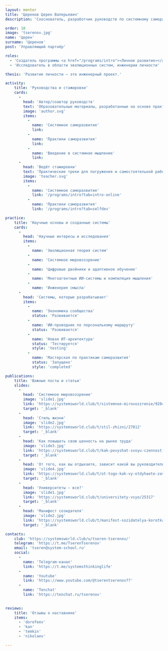 ```yaml
---
layout: mentor
title: 'Церенов Церен Валерьевич'
description: 'Сооснователь, разработчик руководств по системному саморазвитию и мышлению.'

order: 10
image: 'tserenov.jpg'
name: 'Церен'
surname: 'Церенов'
post: 'Управляющий партнёр'

roles:
  - 'Создатель программы <a href="/programs/intro">«Личное развитие»</a>'
  - 'Исследователь в области эволюционных систем, инженерии личности'

thesis: 'Развитие личности — это инженерный проект.'

activity:
    title: 'Руководства и стажировки'
    cards:
      -
        head: 'Автор/соавтор руководств'
        text: 'Образовательные материалы, разработанные на основе практики и исследований'
        image: 'author.svg'
        items:
          -
            name: 'Системное саморазвитие'
            link:
          -
            name: 'Практики саморазвития'
            link:
          -
            name: 'Введение в системное мышление'
            link:
      -
        head: 'Ведёт стажировки'
        text: 'Практические треки для погружения и самостоятельной работы'
        image: 'teacher.svg'
        items:
          -
            name: 'Системное саморазвитие'
            link: '/programs/intro?tab=intro-online'
          -
            name: 'Практики саморазвития'
            link: '/programs/intro?tab=selfdev'

practice:
    title: 'Научные основы и созданные системы'
    cards:
      -
        head: 'Научные интересы и исследования'
        items:
          -
            name: 'Эволюционная теория систем'
          -
            name: 'Системное мировоззрение'
          -
            name: 'Цифровые двойники и адаптивное обучение'
          -
            name: 'Многоагентные ИИ-системы и компиляция мышления'
          -
            name: 'Инженерия смысла'
      -
        head: 'Системы, которые разрабатывает'
        items:
          -
            name: 'Экономика сообщества'
            status: 'Развивается'
          -
            name: 'ИИ-проводник по персональному маршруту'
            status: 'Развивается'
          -
            name: 'Новая ИТ-архитектура'
            status: 'Тестируется'
            style: 'testing'
          -
            name: 'Мастерская по практикам саморазвития'
            status: 'Запущено'
            style: 'completed'

publications:
    title: 'Важные посты и статьи'
    slides:
      -
        head: 'Системное мировоззрение'
        image: 'slide1.jpg'
        link: 'https://systemsworld.club/t/sistemnoe-mirovozzrenie/9204'
        target: '_blank'
      -
        head: 'Стиль жизни'
        image: 'slide2.jpg'
        link: 'https://systemsworld.club/t/stil-zhizni/27812'
        target: '_blank'
      -
        head: 'Как повышать свою ценность на рынке труда'
        image: 'slide3.jpg'
        link: 'https://systemsworld.club/t/kak-povyshat-svoyu-czennost-na-rynke-truda-ili-pro-karla-rante-i-moniku-prodakt-menedzhera/4473'
        target: '_blank'
      -
        head: 'От того, как вы отдыхаете, зависит какой вы руководитель'
        image: 'slide4.jpg'
        link: 'https://systemsworld.club/t/ot-togo-kak-vy-otdyhaete-zavisit-kakoj-vy-rukovoditel/15933'
        target: '_blank'
      -
        head: 'Университеты — все?'
        image: 'slide1.jpg'
        link: 'https://systemsworld.club/t/universitety-vsyo/25317'
        target: '_blank'
      -
        head: 'Манифест созидателя'
        image: 'slide2.jpg'
        link: 'https://systemsworld.club/t/manifest-sozidatelya-korotkaya-versiya/25747'
        target: '_blank'

contacts:
    club: 'https://systemsworld.club/u/tseren-tserenov/'
    telegram: 'https://t.me/TserenTserenov'
    email: 'tseren@system-school.ru'
    social:
      -
        name: 'Telegram-канал'
        link: 'https://t.me/systemsthinkinglife'
      -
        name: 'Youtube'
        link: 'https://www.youtube.com/@tserentserenov77'
      -
        name: 'Tenchat'
        link: 'https://tenchat.ru/tserenov'
        

reviews:
    title: 'Отзывы о наставнике'
    items:
      - 'dorofeev'
      - 'kan'
      - 'temkin'
      - 'nikolaev'

---
```

